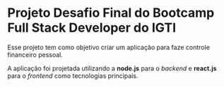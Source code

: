 # Projeto Desafio Final do Bootcamp Full Stack Developer do IGTI

Esse projeto tem como objetivo criar um aplicação para faze controle financeiro pessoal. 

A aplicação foi projetada utilizando a **node.js** para o *backend* e **react.js** para o *frontend* como tecnologias principais.
